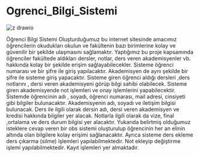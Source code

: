 # Ogrenci_Bilgi_Sistemi

![z drawio](https://user-images.githubusercontent.com/100093440/171610229-f5319f21-a66f-4dbc-b304-1fdc7e05f5b9.png)


Öğrenci Bilgi Sistemi
 Oluşturduğumuz bu internet sitesinde amacımız öğrencilerin okudukları okulun ve fakültenin bazı birimlerine kolay ve güvenilir bir şekilde ulaşmasını sağlamaktır. Yaptığımız bu proje kapsamında öğrenciler fakültede aldıkları dersler, notlar, ders veren akademisyenler vb. hakkında kolay bir şekilde erişim sağlayabilecekler. 
Sisteme öğrenci numarası ve bir şifre ile giriş yapılacaktır. Akademisyen de aynı şekilde bir şifre ile sisteme giriş yapacaktır. Sisteme giren öğrenci aldığı dersleri ,ders notlarını , dersi veren akademisyeni görüp bilgi sahibi olabilecek.  Sisteme giren akademisyende not işlemleri ve onay işlemlerini yapabilecektir.
Sistemde öğrencinin adı , soyadı, öğrenci numarası, mail adresi, cinsiyeti gibi bilgiler bulunacaktır. Akademisyenin adı, soyadı ve iletişim bilgisi bulunacak. Ders ile ilgili olarak dersin adı, dersi veren akademisyen ve kredisi hakkında bilgiler yer alacak. Notlarla ilgili olarak da vize, final ,ortalama ve ders durum bilgisi yer alacaktır.
 Yukarıda belirtmiş olduğumuz isteklere cevap veren bir obs sistemi oluşturulup öğrencinin her an elinin altında olan bilgilere kolay erişimi sağlanacaktır.
 Ayrıca sisteme ders ekleme ders çıkarma (silme) işlemleri yapılabilmektedir. Not ekleyip değiştirme işlemi yapılabilmektedir. Kayıt işlemleri yer almaktadır. 
